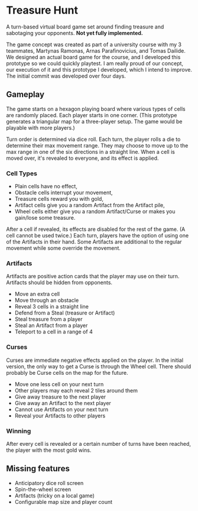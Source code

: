 # Treasure Hunt

A turn-based virtual board game set around finding treasure and sabotaging your opponents.
**Not yet fully implemented.**

The game concept was created as part of a university course with my 3 teammates, Martynas Ramonas​, Arnas Parafinovicius, and Tomas Dailide. We designed an actual board game for the course, and I developed this prototype so we could quickly playtest. I am really proud of our concept, our execution of it and this prototype I developed, which I intend to improve. The initial commit was developed over four days. 

## Gameplay

The game starts on a hexagon playing board where various types of cells are randomly placed. Each player starts in one corner.
(This prototype generates a triangular map for a three-player setup. The game would be playable with more players.)

Turn order is determined via dice roll. Each turn, the player rolls a die to determine their max movement range. They may choose to move up to the max range in one of the six directions in a straight line. When a cell is moved over, it's revealed to everyone, and its effect is applied.

### Cell Types

- Plain cells have no effect,
- Obstacle cells interrupt your movement,
- Treasure cells reward you with gold,
- Artifact cells give you a random Artifact from the Artifact pile,
- Wheel cells either give you a random Artifact/Curse or makes you gain/lose some treasure.

After a cell if revealed, its effects are disabled for the rest of the game. (A cell cannot be used twice.) Each turn, players have the option of using one of the Artifacts in their hand. Some Artifacts are additional to the regular movement while some override the movement.

### Artifacts

Artifacts are positive action cards that the player may use on their turn. Artifacts should be hidden from opponents.

- Move an extra cell
- Move through an obstacle
- Reveal 3 cells in a straight line
- Defend from a Steal (treasure or Artifact)
- Steal treasure from a player
- Steal an Artifact from a player
- Teleport to a cell in a range of 4

### Curses

Curses are immediate negative effects applied on the player. In the initial version, the only way to get a Curse is through the Wheel cell. There should probably be Curse cells on the map for the future.

- Move one less cell on your next turn
- Other players may each reveal 2 tiles around them
- Give away treasure to the next player
- Give away an Artifact to the next player
- Cannot use Artifacts on your next turn
- Reveal your Artifacts to other players

### Winning

After every cell is revealed or a certain number of turns have been reached, the player with the most gold wins.

## Missing features

- Anticipatory dice roll screen
- Spin-the-wheel screen
- Artifacts (tricky on a local game)
- Configurable map size and player count
